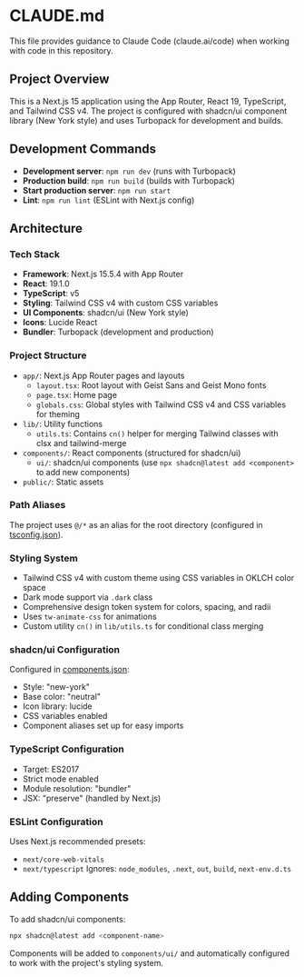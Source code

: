 # CLAUDE.md

This file provides guidance to Claude Code (claude.ai/code) when working with code in this repository.

## Project Overview

This is a Next.js 15 application using the App Router, React 19, TypeScript, and Tailwind CSS v4. The project is configured with shadcn/ui component library (New York style) and uses Turbopack for development and builds.

## Development Commands

- **Development server**: `npm run dev` (runs with Turbopack)
- **Production build**: `npm run build` (builds with Turbopack)
- **Start production server**: `npm run start`
- **Lint**: `npm run lint` (ESLint with Next.js config)

## Architecture

### Tech Stack
- **Framework**: Next.js 15.5.4 with App Router
- **React**: 19.1.0
- **TypeScript**: v5
- **Styling**: Tailwind CSS v4 with custom CSS variables
- **UI Components**: shadcn/ui (New York style)
- **Icons**: Lucide React
- **Bundler**: Turbopack (development and production)

### Project Structure
- `app/`: Next.js App Router pages and layouts
  - `layout.tsx`: Root layout with Geist Sans and Geist Mono fonts
  - `page.tsx`: Home page
  - `globals.css`: Global styles with Tailwind CSS v4 and CSS variables for theming
- `lib/`: Utility functions
  - `utils.ts`: Contains `cn()` helper for merging Tailwind classes with clsx and tailwind-merge
- `components/`: React components (structured for shadcn/ui)
  - `ui/`: shadcn/ui components (use `npx shadcn@latest add <component>` to add new components)
- `public/`: Static assets

### Path Aliases
The project uses `@/*` as an alias for the root directory (configured in [tsconfig.json](tsconfig.json)).

### Styling System
- Tailwind CSS v4 with custom theme using CSS variables in OKLCH color space
- Dark mode support via `.dark` class
- Comprehensive design token system for colors, spacing, and radii
- Uses `tw-animate-css` for animations
- Custom utility `cn()` in `lib/utils.ts` for conditional class merging

### shadcn/ui Configuration
Configured in [components.json](components.json):
- Style: "new-york"
- Base color: "neutral"
- Icon library: lucide
- CSS variables enabled
- Component aliases set up for easy imports

### TypeScript Configuration
- Target: ES2017
- Strict mode enabled
- Module resolution: "bundler"
- JSX: "preserve" (handled by Next.js)

### ESLint Configuration
Uses Next.js recommended presets:
- `next/core-web-vitals`
- `next/typescript`
Ignores: `node_modules`, `.next`, `out`, `build`, `next-env.d.ts`

## Adding Components

To add shadcn/ui components:
```bash
npx shadcn@latest add <component-name>
```

Components will be added to `components/ui/` and automatically configured to work with the project's styling system.

